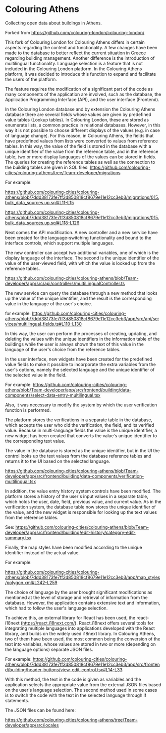 # Colouring Athens

Collecting open data about buildings in Athens.

Forked from https://github.com/colouring-london/colouring-london/

This fork of Colouring London for Colouring Athens differs in certain aspects regarding the content and functionality. A few changes have been made to the database to better reflect the current situation in Greece regarding building management.
Another difference is the introduction of multilingual functionality. Language selection is a feature that is not included in the Colouring London platform. In the Colouring Athens platform, it was decided to introduce this function to expand and facilitate the users of the platform. 

The feature requires the modification of a significant part of the code as many components of the application are involved, such as the database, the Application Programming Interface (API), and the user interface (Frontend).

In the Colouring London database and by extension the Colouring Athens database there are several fields whose values are given by predefined value tables (Lookup tables). In Colouring London, these are stored as enumerate lists, a common practice in relational databases. However, in this way it is not possible to choose different displays of the values (e.g. in case of language change). For this reason, in Colouring Athens, the fields that have predefined values from lists were converted to values from reference tables. In this way, the value of the field is stored in the database with a unique identifier of the value from the reference table, and in the reference table, two or more display languages of the values can be stored in fields. The queries for creating the reference tables as well as the connection to the building tables are given in SQL files: https://github.com/colouring-cities/colouring-athens/tree/Team-developer/migrations

For example:

https://github.com/colouring-cities/colouring-athens/blob/7ddd38173fe7ff3d850818cf8679e11e12cc3eb3/migrations/015.bulk_data_sources.up.sql#L11-L15

https://github.com/colouring-cities/colouring-athens/blob/7ddd38173fe7ff3d850818cf8679e11e12cc3eb3/migrations/015.bulk_data_sources.up.sql#L118-L126

Next comes the API modification.  A new controller and a new service have been created for the language-switching functionality and bound to the interface controls, which support multiple languages.

The new controller can accept two additional variables, one of which is the display language of the interface. The second is the unique identifier of the value of the user-viewed field, with which the value is looked up from the reference tables. 

https://github.com/colouring-cities/colouring-athens/blob/Team-developer/app/src/api/controllers/multiLingualController.ts

The new service can query the database through a new method that looks up the value of the unique identifier, and the result is the corresponding value in the language of the user's choice.

for example:
https://github.com/colouring-cities/colouring-athens/blob/7ddd38173fe7ff3d850818cf8679e11e12cc3eb3/app/src/api/services/multilingual_fields.ts#L110-L130

In this way, the user can perform the processes of creating, updating, and deleting the values with the unique identifiers in the information table of the buildings while the user is always shown the text of this value in the language of the user's choice from the reference tables.

In the user interface, new widgets have been created for the predefined value fields to make it possible to incorporate the extra variables from the user's options, namely the selected language and the unique identifier of the selected value in the field.

For example:
https://github.com/colouring-cities/colouring-athens/blob/Team-developer/app/src/frontend/building/data-components/select-data-entry-multilingual.tsx


Also, it was necessary to modify the system by which the user verification function is performed. 

The platform stores the verifications in a separate table in the database, which accepts the user who did the verification, the field, and its verified value. Because in multi-language fields the value is the unique identifier, a new widget has been created that converts the value's unique identifier to the corresponding text value. 

The value in the database is stored as the unique identifier, but in the UI the control looks up the text values from the database reference tables and returns it to the UI based on the selected language.

https://github.com/colouring-cities/colouring-athens/blob/Team-developer/app/src/frontend/building/data-components/verification-multilingual.tsx

In addition, the value entry history system controls have been modified. The platform stores a history of the user's input values in a separate table, which holds the user, date, field, previous value, and current value. As in the verification system, the database table now stores the unique identifier of the value, and the new widget is responsible for looking up the text values from the reference tables.

See:
https://github.com/colouring-cities/colouring-athens/blob/Team-developer/app/src/frontend/building/edit-history/category-edit-summary.tsx

Finally, the map styles have been modified according to the  unique identifier instead of the actual value.

For example:

https://github.com/colouring-cities/colouring-athens/blob/7ddd38173fe7ff3d850818cf8679e11e12cc3eb3/app/map_styles/polygon.xml#L242-L259

The choice of language by the user brought significant modifications as mentioned at the level of storage and retrieval of information from the database. However, the application contains extensive text and information, which had to follow the user's language selection. 

To achieve this, an external library for React has been used, the react-i18next (https://react.i18next.com/). React.i18next offers several tools for integrating multiple languages into applications developed with the React library, and builds on the widely used i18next library. In Colouring Athens, two of them have been used, the most common being the conversion of the text into variables, whose values are stored in two or more (depending on the language options) separate JSON files. 

For example:
https://github.com/colouring-cities/colouring-athens/blob/7ddd38173fe7ff3d850818cf8679e11e12cc3eb3/app/src/frontend/building/header-buttons/view-edit-control.tsx#L14-L33

With this method, the text in the code is given as variables and the application selects the appropriate value from the external JSON files based on the user's language selection. The second method used in some cases is to switch the code with the text in the selected language through if statements.

The JSON files can be found here:

https://github.com/colouring-cities/colouring-athens/tree/Team-developer/app/src/locales










